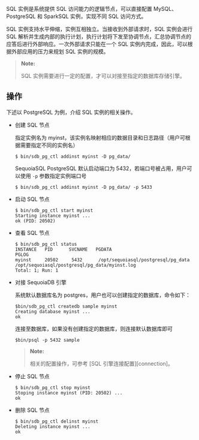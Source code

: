 
SQL 实例是系统提供 SQL 访问能力的逻辑节点，可以直接配置 MySQL、PostgreSQL 和 SparkSQL 实例，实现不同 SQL 访问方式。

SQL 实例支持水平伸缩，实例互相独立。当接收到外部请求时，SQL 实例会进行 SQL 解析并生成内部的执行计划，执行计划将下发至协调节点，汇总协调节点的应答后进行外部响应。一次外部请求只能在一个 SQL 实例内完成，因此，可以根据外部应用的压力来规划 SQL 实例的规模。

> **Note:**
>
> SQL 实例需要进行一定的配置，才可以对接至指定的数据库存储引擎。

## 操作 ##

下述以 PostgreSQL 为例，介绍 SQL 实例的相关操作。

- 创建 SQL 节点

   指定实例名为 myinst，该实例名映射相应的数据目录和日志路径（用户可根据需要指定不同的实例名）

   ```lang-bash
   $ bin/sdb_pg_ctl addinst myinst -D pg_data/
   ```

   SequoiaSQL PostgreSQL 默认启动端口为 5432，若端口号被占用，用户可以使用 `-p` 参数指定实例端口号

   ```lang-bash
   $ bin/sdb_pg_ctl addinst myinst -D pg_data/ -p 5433
   ```

- 启动 SQL 节点

   ```lang-bash
   $ bin/sdb_pg_ctl start myinst
   Starting instance myinst ...
   ok (PID: 20502)
   ```

- 查看 SQL 节点

    ```lang-bash
   $ bin/sdb_pg_ctl status
   INSTANCE   PID      SVCNAME   PGDATA                               PGLOG                                   
   myinst     20502     5432      /opt/sequoiasql/postgresql/pg_data   /opt/sequoiasql/postgresql/pg_data/myinst.log     
   Total: 1; Run: 1
   ```

- 对接 SequoiaDB 引擎

  系统默认数据库名为 postgres，用户也可以创建指定的数据库，命令如下：

   ```lang-bash
   $bin/sdb_pg_ctl createdb sample myinst
   Creating database myinst ...
   ok
   ```

   连接至数据库，如果没有创建指定的数据库，则连接默认数据库即可

   ```lang-bash
   $bin/psql -p 5432 sample
   ```

   > **Note:**
   >
   > 相关的配置操作，可参考 [SQL 引擎连接配置][connection]。

- 停止 SQL 节点

   ```lang-bash
   $ bin/sdb_pg_ctl stop myinst
   Stoping instance myinst (PID: 20502) ...
   ok
   ```

- 删除 SQL 节点

   ```lang-bash
   $ bin/sdb_pg_ctl delinst myinst
   Deleting instance myinst ...
   ok
   ```

[^_^]:
      本文使用的所有引用和链接
[connection]:manual/Database_Instance/Relational_Instance/PostgreSQL_Instance/Operation/connection.md
